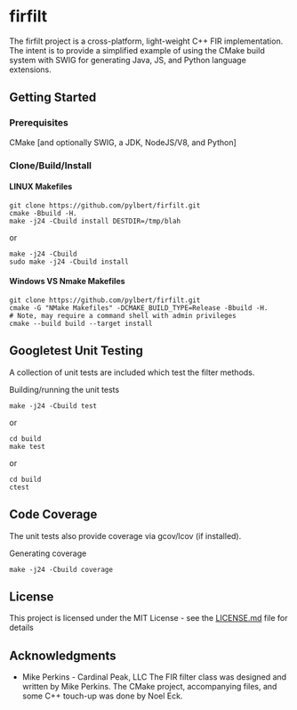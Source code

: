 # firfilt

The firfilt project is a cross-platform, light-weight C++ FIR implementation.  The intent is to provide a simplified example of using the CMake build system with SWIG for generating Java, JS, and Python language extensions.

## Getting Started

### Prerequisites

CMake [and optionally SWIG, a JDK, NodeJS/V8, and Python] 

### Clone/Build/Install

#### LINUX Makefiles
```
git clone https://github.com/pylbert/firfilt.git
cmake -Bbuild -H.
make -j24 -Cbuild install DESTDIR=/tmp/blah
```
or
```
make -j24 -Cbuild
sudo make -j24 -Cbuild install
```

#### Windows VS Nmake Makefiles
```
git clone https://github.com/pylbert/firfilt.git
cmake -G "NMake Makefiles" -DCMAKE_BUILD_TYPE=Release -Bbuild -H.
# Note, may require a command shell with admin privileges
cmake --build build --target install
```

## Googletest Unit Testing

A collection of unit tests are included which test the filter methods.

Building/running the unit tests

```
make -j24 -Cbuild test
```
or
```
cd build
make test
```
or
```
cd build
ctest
```

## Code Coverage

The unit tests also provide coverage via gcov/lcov (if installed).

Generating coverage

```
make -j24 -Cbuild coverage
```

## License

This project is licensed under the MIT License - see the [LICENSE.md](LICENSE.md) file for details

## Acknowledgments

* Mike Perkins - Cardinal Peak, LLC
The FIR filter class was designed and written by Mike Perkins.  The CMake project, accompanying files, and some C++ touch-up was done by Noel Eck.


